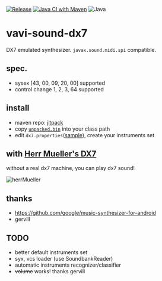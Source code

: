 [![Release](https://jitpack.io/v/umjammer/vavi-sound-dx7.svg)](https://jitpack.io/#umjammer/vavi-sound-dx7)
[![Java CI with Maven](https://github.com/umjammer/vavi-sound-dx7/workflows/Java%20CI%20with%20Maven/badge.svg)](https://github.com/umjammer/vavi-sound-dx7/actions)
![Java](https://img.shields.io/badge/Java-8-b07219)

# vavi-sound-dx7

DX7 emulated synthesizer. `javax.sound.midi.spi` compatible.

## spec.

 * sysex [43, 00, 09, 20, 00] supported
 * control change 1, 2, 3, 64 supported

## install

 * maven repo: [jitpack](https://jitpack.io/#umjammer/vavi-sound-dx7)
 * copy [`unpacked.bin`](https://github.com/bwhitman/learnfm/blob/f5415157c65b0298dad692e5e332c71644718e28/unpacked.bin) into your class path
 * edit `dx7.properties`([sample](src/test/resources/dx7.properties)), create your instruments set

## with [Herr Mueller's DX7](http://www.vstforx.de/index.php/disco-news-blog/29-goodies/92-vstforx-presents-herr-mueller-s-dx7)

without a real dx7 machine, you can play dx7 sound!

![herrMueller](https://lh3.googleusercontent.com/pw/ACtC-3erXg2jLuvfN_0EvFXnGhCRSRaf5D75KJZfOtmtUk8NuZGNkLOm87vipTViapFHoixBgOuMFQ4WTKMZAmfaMeU-wLlZol_udw5XMDLNDj_O9i-5Vl7U4mG-O8r0hJijXE7liyY2RjSXLVLAir0dyg2P=w640-h225-no?authuser=0)

## thanks

 * https://github.com/google/music-synthesizer-for-android
 * gervill

## TODO

 * better default instruments set
 * syx, vcs loader (use SoundbankReader)
 * automatic instruments recognizer/classifier
 * ~~volume~~ works! thanks gervill
